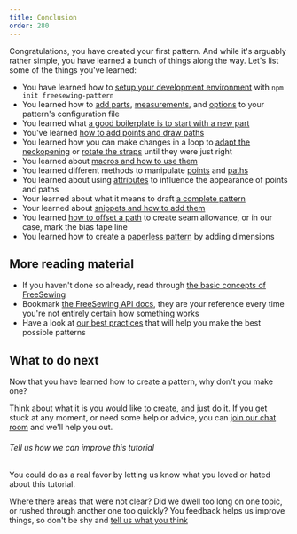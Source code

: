 ```yaml
---
title: Conclusion
order: 280
---
```


Congratulations, you have created your first pattern. And while it's arguably rather simple, you have learned a bunch of things along the way. Let's list some of the things you've learned:

 - You have learned how to [setup your development environment](/tutorial/create-freesewing-pattern) with `npm init freesewing-pattern`
 - You learned how to [add parts](/tutorial/your-first-part), [measurements](/tutorial/adding-measurements), and [options](http://localhost:8000/tutorial/adding-options) to your pattern's configuration file
 - You learned what [a good boilerplate is to start with a new part](/tutorial/part-structure)
 - You've learned [how to add points and draw paths](/tutorial/constructing-the-neck-opening)
 - You learned how you can make changes in a loop to [adapt the neckopening](/tutorial/fitting-the-neck-opening) or [rotate the straps](/tutorial/avoiding-overlap) until they were just right
 - You learned about [macros and how to use them](/tutorial/creating-the-closure)
 - You learned different methods to manipulate [points](/api/point) and [paths](/api/path)
 - You learned about using [attributes](/api/attributes) to influence the appearance of points and paths
 - Your learned about what it means to draft [a complete pattern](/tutorial/completing-your-pattern)
 - Your learned about [snippets and how to add them](/tutorial/completing-your-pattern#adding-snippets)
 - You learned [how to offset a path](/tutorial/completing-your-pattern#seam-allowance) to create seam allowance, or in our case, mark the bias tape line
 - You learned how to create a [paperless pattern](/tutorial/paperless-bib) by adding dimensions

## More reading material

 - If you haven't done so already, read through [the basic concepts of FreeSewing](/concepts)
 - Bookmark [the FreeSewing API docs](/api), they are your reference every time you're not entirely certain how something works
 - Have a look at [our best practices](/guides/best-practices) that will help you make the best possible patterns

## What to do next

Now that you have learned how to create a pattern, why don't you make one?

Think about what it is you would like to create, and just do it. If you get stuck at any moment, or need some help or advice, you can [join our chat room](https://gitter.im/freesewing/freesewing) and we'll help you out.

<Note>

###### Tell us how we can improve this tutorial

You could do as a real favor by letting us know what you loved or hated about this tutorial.

Where there areas that were not clear? Did we dwell too long on one topic, or rushed through another one too quickly?
You feedback helps us improve things, so don't be shy and [tell us what you think](https://gitter.im/freesewing/freesewing)

</Note>

